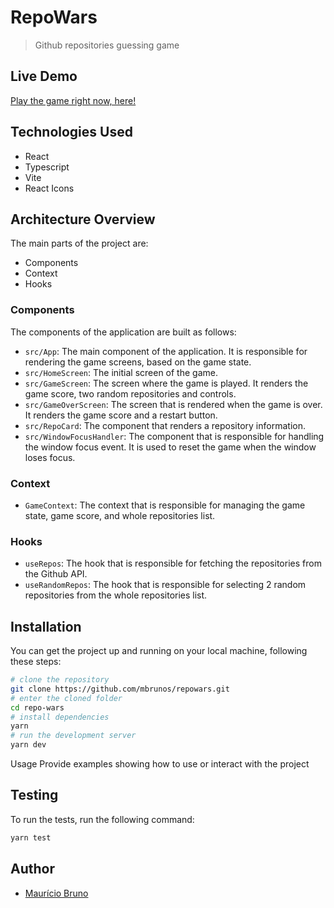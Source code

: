 # RepoWars

> Github repositories guessing game

## Live Demo

[Play the game right now, here!](https://repowars.mbrunos.dev)

## Technologies Used

- React
- Typescript
- Vite
- React Icons

## Architecture Overview

The main parts of the project are:

- Components
- Context
- Hooks

### Components

The components of the application are built as follows:

- `src/App`: The main component of the application. It is responsible for rendering the game screens, based on the game state.
- `src/HomeScreen`: The initial screen of the game.
- `src/GameScreen`: The screen where the game is played. It renders the game score, two random repositories and controls.
- `src/GameOverScreen`: The screen that is rendered when the game is over. It renders the game score and a restart button.
- `src/RepoCard`: The component that renders a repository information.
- `src/WindowFocusHandler`: The component that is responsible for handling the window focus event. It is used to reset the game when the window loses focus.

### Context

- `GameContext`: The context that is responsible for managing the game state, game score, and whole repositories list.

### Hooks

- `useRepos`: The hook that is responsible for fetching the repositories from the Github API.
- `useRandomRepos`: The hook that is responsible for selecting 2 random repositories from the whole repositories list.

## Installation

You can get the project up and running on your local machine, following these steps:

```bash
# clone the repository
git clone https://github.com/mbrunos/repowars.git
# enter the cloned folder
cd repo-wars
# install dependencies
yarn
# run the development server
yarn dev
```

Usage
Provide examples showing how to use or interact with the project

## Testing

To run the tests, run the following command:

```bash
yarn test
```

## Author

- [Maurício Bruno](https://mbrunos.dev)
